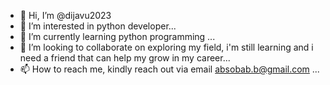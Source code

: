 - 👋 Hi, I’m @dijavu2023
- 👀 I’m interested in python developer...
- 🌱 I’m currently learning python programming ...
- 💞️ I’m looking to collaborate on exploring my field, i'm still learning and i need a friend that can help my grow in my career...
- 📫 How to reach me, kindly reach out via email absobab.b@gmail.com ...

<!---
dijavu2023/dijavu2023 is a ✨ special ✨ repository because its `README.md` (this file) appears on your GitHub profile.
You can click the Preview link to take a look at your changes.
--->
